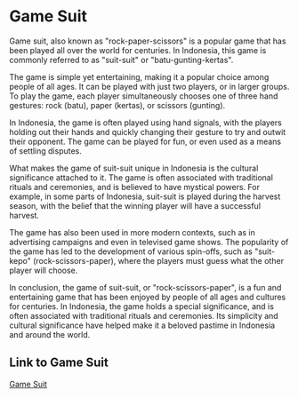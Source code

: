 # Game Suit
Game suit, also known as "rock-paper-scissors" is a popular game that has been played all over the world for centuries. In Indonesia, this game is commonly referred to as "suit-suit" or "batu-gunting-kertas".

The game is simple yet entertaining, making it a popular choice among people of all ages. It can be played with just two players, or in larger groups. To play the game, each player simultaneously chooses one of three hand gestures: rock (batu), paper (kertas), or scissors (gunting).

In Indonesia, the game is often played using hand signals, with the players holding out their hands and quickly changing their gesture to try and outwit their opponent. The game can be played for fun, or even used as a means of settling disputes.

What makes the game of suit-suit unique in Indonesia is the cultural significance attached to it. The game is often associated with traditional rituals and ceremonies, and is believed to have mystical powers. For example, in some parts of Indonesia, suit-suit is played during the harvest season, with the belief that the winning player will have a successful harvest.

The game has also been used in more modern contexts, such as in advertising campaigns and even in televised game shows. The popularity of the game has led to the development of various spin-offs, such as "suit-kepo" (rock-scissors-paper), where the players must guess what the other player will choose.

In conclusion, the game of suit-suit, or "rock-scissors-paper", is a fun and entertaining game that has been enjoyed by people of all ages and cultures for centuries. In Indonesia, the game holds a special significance, and is often associated with traditional rituals and ceremonies. Its simplicity and cultural significance have helped make it a beloved pastime in Indonesia and around the world.

## Link to Game Suit
[Game Suit](https://maulananizhar.github.io/game-suit/)
